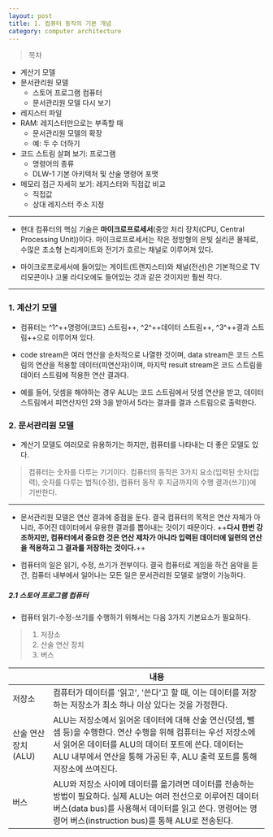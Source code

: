 ```yaml
---
layout: post
title: 1. 컴퓨터 동작의 기본 개념
category: computer architecture 
---
```

>목차
- 계산기 모델
- 문서관리원 모델
	- 스토어 프로그램 컴퓨터
	- 문서관리원 모델 다시 보기
- 레지스터 파일
- RAM: 레지스터만으로는 부족할 때
	- 문서관리원 모델의 확장
	- 예: 두 수 더하기
- 코드 스트림 살펴 보기: 프로그램
	- 명령어의 종류
	- DLW-1 기본 아키텍처 및 산술 명령어 포맷
- 메모리 접근 자세히 보기: 레지스터와 직접값 비교
	- 직접값
	- 상대 레지스터 주소 지정

---
- 현대 컴퓨터의 핵심 기술은 **마이크로프로세서**(중앙 처리 장치(CPU, Central Processing Unit))이다. 마이크로프로세서는 작은 정방형의 은빛 실리콘 물체로, 수많은 초소형 논리게이트와 전기가 흐르는 채널로 이루어져 있다.

- 마이크로프로세서에 들어있는 게이트(트랜지스터)와 채널(전선)은 기본적으로 TV 리모콘이나 고물 라디오에도 들어있는 것과 같은 것이지만 훨씬 작다.

---

### 1. 계산기 모델
- 컴퓨터는 ^1^++명령어(코드) 스트림++, ^2^++데이터 스트림++, ^3^++결과 스트림++으로 이루어져 있다.  

- code stream은 여러 연산을 순차적으로 나열한 것이며, data stream은 코드 스트림의 연산을 적용할 데이터(피연산자)이며, 마지막 result stream은 코드 스트림을 데이터 스트림에 적용한 연산 결과다.

- 예를 들어, 덧셈을 해야하는 경우 ALU는 코드 스트림에서 덧셈 연산을 받고, 데이터 스트림에서 피연산자인 2와 3을 받아서 5라는 결과를 결과 스트림으로 출력한다. 

### 2. 문서관리원 모델
- 계산기 모델도 여러모로 유용하기는 하지만, 컴퓨터를 나타내는 더 좋은 모델도 있다.
> 컴퓨터는 숫자를 다루는 기기이다. 컴퓨터의 동작은 3가지 요소(입력된 숫자(입력), 숫자를 다루는 법칙(수정), 컴퓨터 동작 후 지금까지의 수행 결과(쓰기))에 기반한다. 

--- 
- 문서관리원 모델은 연산 결과에 중점을 둔다. 결국 컴퓨터의 목적은 연산 자체가 아니라, 주어진 데이터에서 유용한 결과를 뽑아내는 것이기 때문이다. ++**다시 한번 강조하지만, 컴퓨터에서 중요한 것은 연산 제차가 아니라 입력된 데이터에 일련의 연산을 적용하고 그 결과를 저장하는 것이다.**++

- 컴퓨터의 일은 읽기, 수정, 쓰기가 전부이다. 결국 컴퓨터로 게임을 하건 음악을 듣건, 컴퓨터 내부에서 일어나는 모든 일은 문서관리원 모델로 설명이 가능하다.

##### 2.1 스토어 프로그램 컴퓨터
- 컴퓨터 읽기-수정-쓰기를 수행하기 위해서는 다음 3가지 기본요소가 필요하다.


> 1. 저장소
> 2. 산술 연산 장치
> 3. 버스

|  | 내용 |
| ------ | ----------- |
| 저장소   | 컴퓨터가 데이터를 '읽고', '쓴다'고 할 때, 이는 데이터를 저장하는 저장소가 최소 하나 이상 있다는 것을 가정한다. |
| 산술 연산 장치(ALU) | ALU는 저장소에서 읽어온 데이터에 대해 산술 연산(덧셈, 뺄셈 등)을 수행한다. 연산 수행을 위해 컴퓨터는 우선 저장소에서 읽어온 데이터를 ALU의 데이터 포트에 쓴다. 데이터는 ALU 내부에서 연산을 통해 가공된 후, ALU 출력 포트를 통해 저장소에 쓰여진다. |
| 버스    | ALU와 저장소 사이에 데이터를 옮기려면 데이터를 전송하는 방법이 필요하다. 실제 ALU는 여러 전선으로 이루어진 데이터 버스(data bus)를 사용해서 데이터를 읽고 쓴다. 명령어는 명령어 버스(instruction bus)를 통해 ALU로 전송된다. |